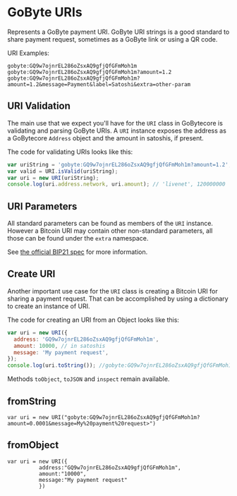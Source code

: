 # GoByte URIs

Represents a GoByte payment URI. GoByte URI strings is a good standard to share payment request, sometimes as a GoByte link or using a QR code.

URI Examples:

```
gobyte:GQ9w7ojnrEL286oZsxAQ9gfjQfGFmMoh1m
gobyte:GQ9w7ojnrEL286oZsxAQ9gfjQfGFmMoh1m?amount=1.2
gobyte:GQ9w7ojnrEL286oZsxAQ9gfjQfGFmMoh1m?amount=1.2&message=Payment&label=Satoshi&extra=other-param
```

## URI Validation

The main use that we expect you'll have for the `URI` class in GoBytecore is validating and parsing GoByte URIs. A `URI` instance exposes the address as a GoBytecore `Address` object and the amount in satoshis, if present.

The code for validating URIs looks like this:

```javascript
var uriString = 'gobyte:GQ9w7ojnrEL286oZsxAQ9gfjQfGFmMoh1m?amount=1.2';
var valid = URI.isValid(uriString);
var uri = new URI(uriString);
console.log(uri.address.network, uri.amount); // 'livenet', 120000000
```

## URI Parameters

All standard parameters can be found as members of the `URI` instance. However a Bitcoin URI may contain other non-standard parameters, all those can be found under the `extra` namespace.

See [the official BIP21 spec](https://github.com/bitcoin/bips/blob/master/bip-0021.mediawiki) for more information.

## Create URI

Another important use case for the `URI` class is creating a Bitcoin URI for sharing a payment request. That can be accomplished by using a dictionary to create an instance of URI.

The code for creating an URI from an Object looks like this:

```javascript
var uri = new URI({
  address: 'GQ9w7ojnrEL286oZsxAQ9gfjQfGFmMoh1m',
  amount: 10000, // in satoshis
  message: 'My payment request',
});
console.log(uri.toString()); //gobyte:GQ9w7ojnrEL286oZsxAQ9gfjQfGFmMoh1m?amount=0.0001&message=My%20payment%20request
```

Methods `toObject`, `toJSON` and `inspect` remain available.

## fromString

```
var uri = new URI("gobyte:GQ9w7ojnrEL286oZsxAQ9gfjQfGFmMoh1m?amount=0.0001&message=My%20payment%20request>")
```

## fromObject

```
var uri = new URI({
          address:"GQ9w7ojnrEL286oZsxAQ9gfjQfGFmMoh1m",
          amount:"10000",
          message:"My payment request"
          })
```
